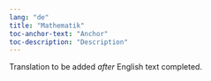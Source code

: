 ```yaml
---
lang: "de"
title: "Mathematik"
toc-anchor-text: "Anchor"
toc-description: "Description"
---
```

Translation to be added _after_ English text completed.
